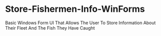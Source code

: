 # Store-Fishermen-Info-WinForms
Basic Windows Form UI That Allows The User To Store Information About Their Fleet And The Fish They Have Caught

